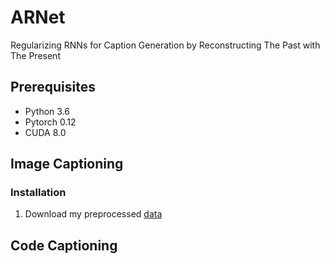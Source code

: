 # ARNet
Regularizing RNNs for Caption Generation by Reconstructing The Past with The Present

## Prerequisites
 - Python 3.6
 - Pytorch 0.12
 - CUDA 8.0

## Image Captioning

### Installation
1. Download my preprocessed [data](https://drive.google.com/open?id=1MxKySRCnXN2Q0bBg5Asi_mjJPpNwhtC5)


## Code  Captioning


